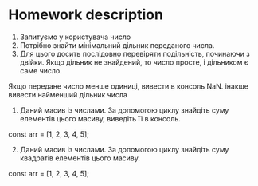 # **Homework description**

1. Запитуємо у користувача число
2. Потрібно знайти мінімальний дільник переданого числа.
3. Для цього досить послідовно перевіряти подільність, починаючи з двійки. Якщо дільник не знайдений, то число просте, і дільником є саме число.

 Якщо передане число менше одиниці, вивести в консоль NaN. інакше вивести найменший дільник числа

1. Даний масив із числами. За допомогою циклу знайдіть суму елементів цього масиву, виведіть її в консоль.

const arr = [1, 2, 3, 4, 5]; 

2. Даний масив із числами. За допомогою циклу знайдіть суму квадратів елементів цього масиву.

const arr = [1, 2, 3, 4, 5];